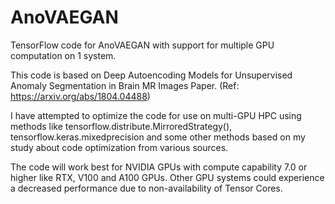# AnoVAEGAN
TensorFlow code for AnoVAEGAN with support for multiple GPU computation on 1 system. 

This code is based on Deep Autoencoding Models for Unsupervised Anomaly Segmentation in Brain MR Images Paper. (Ref: https://arxiv.org/abs/1804.04488)

I have attempted to optimize the code for use on multi-GPU HPC using methods like tensorflow.distribute.MirroredStrategy(), tensorflow.keras.mixedprecision and some other methods based on my study about code optimization from various sources.

The code will work best for NVIDIA GPUs with compute capability 7.0 or higher like RTX, V100 and A100 GPUs. Other GPU systems could experience a decreased performance due to non-availability of Tensor Cores.
